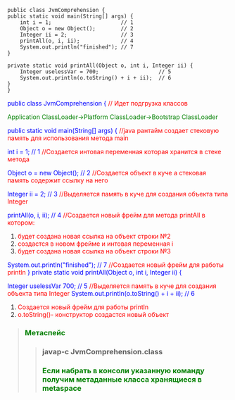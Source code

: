     public class JvmComprehension {
    public static void main(String[] args) {
        int i = 1;                      // 1
        Object o = new Object();        // 2
        Integer ii = 2;                 // 3
        printAll(o, i, ii);             // 4
        System.out.println("finished"); // 7
    }

    private static void printAll(Object o, int i, Integer ii) {
        Integer uselessVar = 700;                   // 5
        System.out.println(o.toString() + i + ii);  // 6
    }
    }



 <span style="color:blue"> public class JvmComprehension {   </span> <span style="color:red">  // Идет подгрузка классов </span>

 <span style="color:green"> Application ClassLoader->Platform ClassLoader->Bootstrap ClassLoader</span>

 <span style="color:blue"> public static void main(String[] args) { </span><span style="color:red"> //java рантайм создает стековую память для использования метода main</span>

 <span style="color:blue">  int i = 1; // 1 </span> <span style="color:red"> //Создается интовая переменная которая хранится в стеке метода </span>


 <span style="color:blue">  Object o = new Object();   // 2 </span> <span style="color:red"> //Создается объект в куче а стековая память содержит ссылку на него</span>


 <span style="color:blue">  Integer ii = 2; // 3 </span><span style="color:red"> //Выделяется память в куче для создания объекта типа Integer  </span>

 <span style="color:blue"> printAll(o, i, ii); // 4 </span><span style="color:red"> //Создается новый фрейм для метода printAll в котором:
  1. <span style="color:red">будет создана новая ссылка на объект строки №2 </span>
  2. <span style="color:red">создастся в новом фрейме и интовая переменная i </span>
  3. <span style="color:red">будет создана новая ссылка на объект строки №3 </span>


 <span style="color:blue"> System.out.println("finished"); // 7</span><span style="color:red"> //Создается новый фрейм для работы  println </span>
  <span style="color:blue">  } private static void printAll(Object o, int i, Integer ii) {</span>

  <span style="color:blue"> Integer uselessVar 700;  // 5 </span> <span style="color:red"> //Выделяется память в куче для создания объекта типа Integer  </span>
   <span style="color:blue">System.out.println(o.toString() + i + ii);  // 6 
   1. </span> <span style="color:red">  Создается новый фрейм для работы  println </span>
   2. </span> <span style="color:red">  o.toString()- конструктор создастся новый объект </span>
  
> ###  <span style="color:green"> Метаспейс </span>
>>  ### javap-c JvmComprehension.class 
>> ### <span style="color:green">Если набрать в консоли указанную команду получим метаданные класса хранящиеся в metaspace </span>